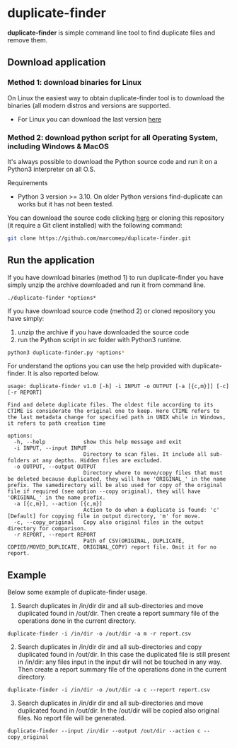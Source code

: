 # duplicate-finder
**duplicate-finder** is simple command line tool to find duplicate files and remove them.

## Download application

### Method 1: download binaries for Linux

On Linux the easiest way to obtain duplicate-finder tool is to download the binaries (all modern distros and versions are supported.

- For Linux you can download the last version [here](https://duckduckgo.com)

### Method 2: download python script for all Operating System, including Windows & MacOS

It's always possible to download the Python source code and run it on a Python3 interpreter on all O.S.

Requirements
- Python 3 version >= 3.10. On older Python versions find-duplicate can works but it has not been tested.

You can download the source code clicking [here](https://duckduckgo.com) or cloning this repository (it require a Git client installed) with the following command:

```bash
git clone https://github.com/marcomep/duplicate-finder.git
```

## Run the application
If you have download binaries (method 1) to run duplicate-finder you have simply unzip the archive downloaded and run it from command line.

```
./duplicate-finder *options*
```

If you have download source code (method 2) or cloned repository you have simply:

1. unzip the archive if you have downloaded the source code 
2. run the Python script in *src* folder with Python3 runtime.

```bash
python3 duplicate-finder.py *options*
```

For understand the options you can use the help provided with duplicate-finder. It is also reported below.

```
usage: duplicate-finder v1.0 [-h] -i INPUT -o OUTPUT [-a [{c,m}]] [-c] [-r REPORT]

Find and delete duplicate files. The oldest file according to its CTIME is considerate the original one to keep. Here CTIME refers to the last metadata change for specified path in UNIX while in Windows, it refers to path creation time

options:
  -h, --help            show this help message and exit
  -i INPUT, --input INPUT
                        Directory to scan files. It include all sub-folders at any depths. Hidden files are excluded.
  -o OUTPUT, --output OUTPUT
                        Directory where to move/copy files that must be deleted because duplicated, they will have 'ORIGINAL_' in the name prefix. The samedirectory will be also used for copy of the original file if required (see option --copy original), they will have 'ORIGINAL_' in the name prefix.
  -a [{c,m}], --action [{c,m}]
                        Action to do when a duplicate is found: 'c' [Default] for copying file in output directory, 'm' for move.
  -c, --copy_original   Copy also original files in the output directory for comparison.
  -r REPORT, --report REPORT
                        Path of CSV(ORIGINAL, DUPLICATE, COPIED/MOVED_DUPLICATE, ORIGINAL_COPY) report file. Omit it for no report.
```

## Example

Below some example of duplicate-finder usage.

1. Search duplicates in /in/dir dir and all sub-directories and move duplicated found in /out/dir. Then create a report summary file of the operations done in the current directory.
```
duplicate-finder -i /in/dir -o /out/dir -a m -r report.csv
```

2. Search duplicates in /in/dir dir and all sub-directories and copy duplicated found in /out/dir. In this case the duplicated file is still present in /in/dir: any files input in the input dir will not be touched in any way. Then create a report summary file of the operations done in the current directory.
```
duplicate-finder -i /in/dir -o /out/dir -a c --report report.csv
```

3. Search duplicates in /in/dir dir and all sub-directories and move duplicated found in /out/dir. In the /out/dir will be copied also original files. No report file will be generated.
```
duplicate-finder --input /in/dir --output /out/dir --action c --copy_original
```

